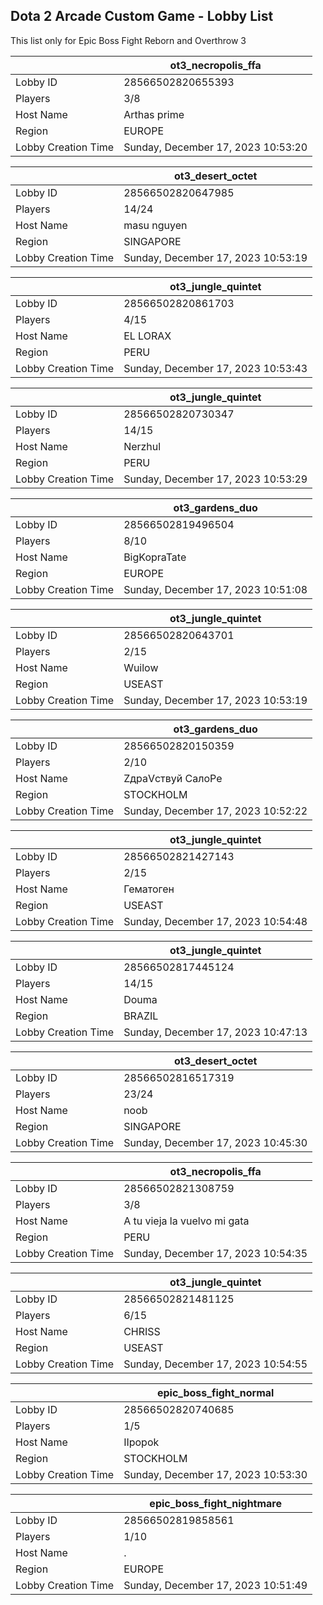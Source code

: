 ## Dota 2 Arcade Custom Game - Lobby List

This list only for Epic Boss Fight Reborn and Overthrow 3

|  | ot3_necropolis_ffa |
| ------ | ------ |
| Lobby ID | 28566502820655393 |
| Players | 3/8 |
| Host Name | Arthas prime |
| Region | EUROPE |
| Lobby Creation Time | Sunday, December 17, 2023 10:53:20 |


|  | ot3_desert_octet |
| ------ | ------ |
| Lobby ID | 28566502820647985 |
| Players | 14/24 |
| Host Name | masu nguyen |
| Region | SINGAPORE |
| Lobby Creation Time | Sunday, December 17, 2023 10:53:19 |


|  | ot3_jungle_quintet |
| ------ | ------ |
| Lobby ID | 28566502820861703 |
| Players | 4/15 |
| Host Name | EL LORAX |
| Region | PERU |
| Lobby Creation Time | Sunday, December 17, 2023 10:53:43 |


|  | ot3_jungle_quintet |
| ------ | ------ |
| Lobby ID | 28566502820730347 |
| Players | 14/15 |
| Host Name | Nerzhul |
| Region | PERU |
| Lobby Creation Time | Sunday, December 17, 2023 10:53:29 |


|  | ot3_gardens_duo |
| ------ | ------ |
| Lobby ID | 28566502819496504 |
| Players | 8/10 |
| Host Name | BigKopraTate |
| Region | EUROPE |
| Lobby Creation Time | Sunday, December 17, 2023 10:51:08 |


|  | ot3_jungle_quintet |
| ------ | ------ |
| Lobby ID | 28566502820643701 |
| Players | 2/15 |
| Host Name | Wuilow |
| Region | USEAST |
| Lobby Creation Time | Sunday, December 17, 2023 10:53:19 |


|  | ot3_gardens_duo |
| ------ | ------ |
| Lobby ID | 28566502820150359 |
| Players | 2/10 |
| Host Name | ZдраVствуй СалоРе |
| Region | STOCKHOLM |
| Lobby Creation Time | Sunday, December 17, 2023 10:52:22 |


|  | ot3_jungle_quintet |
| ------ | ------ |
| Lobby ID | 28566502821427143 |
| Players | 2/15 |
| Host Name | Гематоген |
| Region | USEAST |
| Lobby Creation Time | Sunday, December 17, 2023 10:54:48 |


|  | ot3_jungle_quintet |
| ------ | ------ |
| Lobby ID | 28566502817445124 |
| Players | 14/15 |
| Host Name | Douma |
| Region | BRAZIL |
| Lobby Creation Time | Sunday, December 17, 2023 10:47:13 |


|  | ot3_desert_octet |
| ------ | ------ |
| Lobby ID | 28566502816517319 |
| Players | 23/24 |
| Host Name | noob |
| Region | SINGAPORE |
| Lobby Creation Time | Sunday, December 17, 2023 10:45:30 |


|  | ot3_necropolis_ffa |
| ------ | ------ |
| Lobby ID | 28566502821308759 |
| Players | 3/8 |
| Host Name | A tu vieja la vuelvo mi gata |
| Region | PERU |
| Lobby Creation Time | Sunday, December 17, 2023 10:54:35 |


|  | ot3_jungle_quintet |
| ------ | ------ |
| Lobby ID | 28566502821481125 |
| Players | 6/15 |
| Host Name | CHRISS |
| Region | USEAST |
| Lobby Creation Time | Sunday, December 17, 2023 10:54:55 |


|  | epic_boss_fight_normal |
| ------ | ------ |
| Lobby ID | 28566502820740685 |
| Players | 1/5 |
| Host Name | IIpopok |
| Region | STOCKHOLM |
| Lobby Creation Time | Sunday, December 17, 2023 10:53:30 |


|  | epic_boss_fight_nightmare |
| ------ | ------ |
| Lobby ID | 28566502819858561 |
| Players | 1/10 |
| Host Name | . |
| Region | EUROPE |
| Lobby Creation Time | Sunday, December 17, 2023 10:51:49 |


